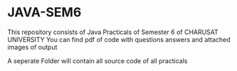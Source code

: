 # JAVA-SEM6
This repository consists of Java Practicals of Semester 6 of CHARUSAT UNIVERSITY
You can find pdf of code with questions answers and attached images of output

A seperate Folder will contain all source code of all practicals
